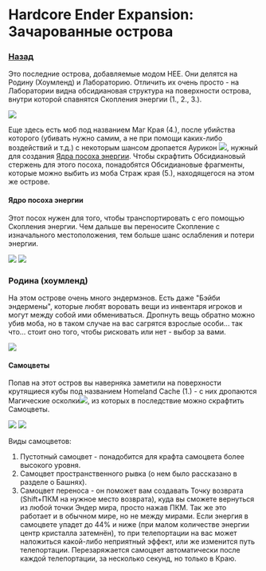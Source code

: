 # Hardcore Ender Expansion: Зачарованные острова
### [Назад](../../index.md#Биомы)

Это последние острова, добавляемые модом HEE. Они делятся на Родину (Хоумленд) и Лабораторию. 
Отличить их очень просто - на Лаборатории видна обсидиановая структура на поверхности острова, внутри которой спавнятся 
Скопления энергии (1., 2., 3.).

![](../../images/enchanted_islands_preview.jpg)

Еще здесь есть моб под названием Маг Края (4.), после убийства которого (убивать нужно самим, а не при помощи каких-либо
воздействий и т.д.) с некоторым шансом дропается Аурикон ![](../../images/auricon.jpg), нужный для создания [Ядра посоха 
энергии](#ядро-посоха-энергии). Чтобы скрафтить Обсидиановый стержень для этого посоха, понадобятся Обсидиановые фрагменты, которые можно 
выбить из моба Страж края (5.), находящегося на этом же острове. 

#### Ядро посоха энергии
Этот посох нужен для того, чтобы транспортировать с его помощью Скопления энергии. Чем дальше вы переносите Скопление с 
изначального местоположения, тем больше шанс ослабления и потери энергии. 

![](../../images/energy_rod.jpg)
![](../../images/obsidian_rod.jpg) 

### Родина (хоумленд)

На этом острове очень много эндермэнов. Есть даже "Бэйби эндермены", которые любят воровать вещи из инвентаря игроков и
могут между собой ими обмениваться. Дропнуть вещь обратно можно убив моба, но в таком случае на вас сагрятся взрослые
особи... так что... стоит оно того, чтобы рисковать или нет - выбор за вами.

![](../../images/enchanted_islands_homeland.jpg)

#### Самоцветы
Попав на этот остров вы наверняка заметили на поверхности крутящиеся кубы под названием Homeland Cache (1.) - с них 
дропаются Магические осколки![](../../images/magical_shard.jpg), из которых в последствие можно скрафтить Самоцветы.

![](../../images/gem_craft_0.jpg)
![](../../images/gem_craft_1.jpg)

Виды самоцветов:
1. Пустотный самоцвет - понадобится для крафта самоцвета более высокого уровня.
2. Самоцвет пространственного рывка (о нем было рассказано в разделе о Башнях).
3. Самоцвет переноса - он поможет вам создавать Точку возврата (Shift+ПКМ на нужное место возврата), куда вы сможете 
вернуться из любой точки Эндер мира, просто нажав ПКМ. Так же это работает и в обычном мире, но не между мирами. 
Если энергия в самоцвете упадет до 44% и ниже (при малом количестве энергии центр кристалла затемнён), то при 
телепортации на вас может наложиться какой-либо неприятный эффект, или же изменится путь телепортации. Перезаряжается 
самоцвет автоматически после каждой телепортации, за несколько секунд, но только в Краю.